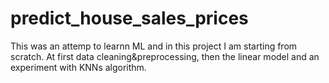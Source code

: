 # predict_house_sales_prices
This was an attemp to learnn ML and in this project I am starting from scratch.
At first data cleaning&preprocessing, then the linear model and an experiment with KNNs algorithm.

